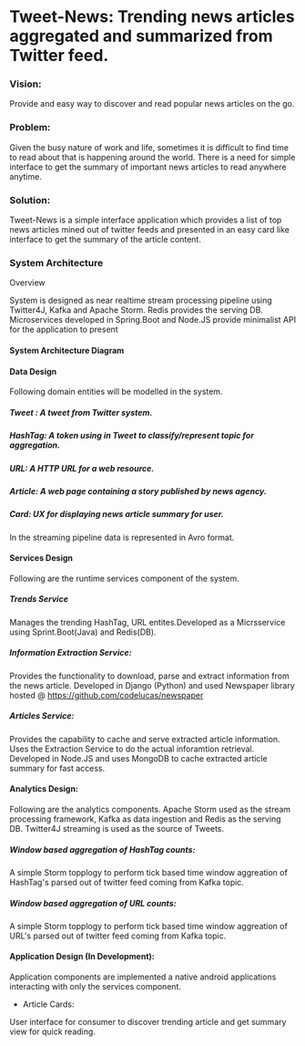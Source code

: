 # Tweet-News: Trending news articles aggregated and summarized from Twitter feed.

### Vision:

Provide and easy way to discover and read popular news articles on the go.

### Problem:

Given the busy nature of work and life, sometimes it is difficult to find time to read about that is happening
around the world. There is a need for simple interface to get the summary of important news articles to read anywhere
anytime.

### Solution:
Tweet-News is a simple interface application which provides a list of top news articles mined out of twitter feeds
and presented in an easy card like interface to get the summary of the article content.

### System Architecture

Overview

System is designed as near realtime stream processing pipeline using Twitter4J, Kafka and Apache Storm. Redis provides the serving DB. Microservices developed in Spring.Boot and Node.JS provide minimalist API for the application to present 

#### System Architecture Diagram

#### Data Design

Following domain entities will be modelled in the system.

##### Tweet : A tweet from Twitter system.
##### HashTag: A token using in Tweet to classify/represent topic for aggregation.
##### URL: A HTTP URL for a web resource.
##### Article: A web page containing a story published by news agency.
##### Card: UX for displaying news article summary for user.

In the streaming pipeline data is represented in Avro format.

#### Services Design

Following are the runtime services component of the system.

##### Trends Service

Manages the trending HashTag, URL entites.Developed as a Micrsservice using Sprint.Boot(Java) and Redis(DB).

##### Information Extraction Service:

Provides the functionality to download, parse and extract information from the news article. Developed in Django (Python) and used Newspaper library hosted @ https://github.com/codelucas/newspaper

##### Articles Service:

Provides the capability to cache and serve extracted article information. Uses the Extraction Service to do the actual inforamtion retrieval. Developed in Node.JS and uses MongoDB to cache extracted article summary for fast access.

#### Analytics Design:

Following are the analytics components. Apache Storm used as the stream processing framework, Kafka as data ingestion and Redis as the serving DB. Twitter4J streaming is used as the source of Tweets.

##### Window based aggregation of HashTag counts:

A simple Storm topplogy to perform tick based time window aggreation of HashTag's parsed out of twitter feed coming from Kafka topic.

##### Window based aggregation of URL counts:

A simple Storm topplogy to perform tick based time window aggreation of URL's parsed out of twitter feed coming from Kafka topic.

#### Application Design (In Development):

Application components are implemented a native android applications interacting with only the services component.

* Article Cards:

User interface for consumer to discover trending article and get summary view for quick reading.


 
